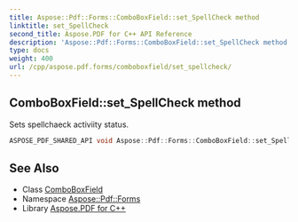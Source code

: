 ```yaml
---
title: Aspose::Pdf::Forms::ComboBoxField::set_SpellCheck method
linktitle: set_SpellCheck
second_title: Aspose.PDF for C++ API Reference
description: 'Aspose::Pdf::Forms::ComboBoxField::set_SpellCheck method. Sets spellchaeck activiity status in C++.'
type: docs
weight: 400
url: /cpp/aspose.pdf.forms/comboboxfield/set_spellcheck/
---
```

## ComboBoxField::set_SpellCheck method


Sets spellchaeck activiity status.

```cpp
ASPOSE_PDF_SHARED_API void Aspose::Pdf::Forms::ComboBoxField::set_SpellCheck(bool value)
```

## See Also

* Class [ComboBoxField](../)
* Namespace [Aspose::Pdf::Forms](../../)
* Library [Aspose.PDF for C++](../../../)

